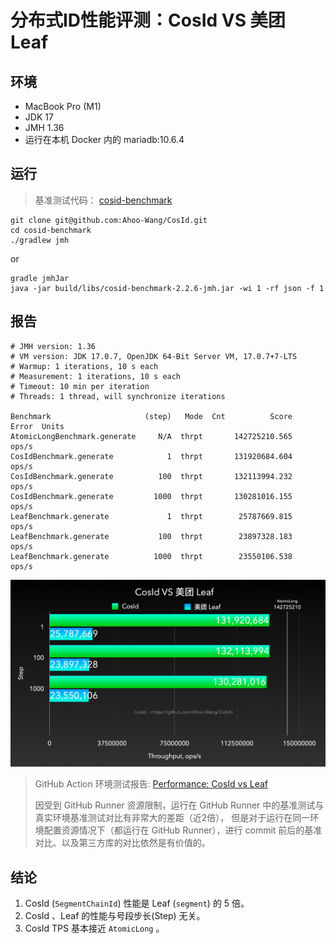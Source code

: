 # 分布式ID性能评测：CosId VS 美团 Leaf

## 环境

- MacBook Pro (M1)
- JDK 17
- JMH 1.36
- 运行在本机 Docker 内的 mariadb:10.6.4 

## 运行

> 基准测试代码： [cosid-benchmark](https://github.com/Ahoo-Wang/CosId/tree/main/cosid-benchmark)

``` shell
git clone git@github.com:Ahoo-Wang/CosId.git
cd cosid-benchmark
./gradlew jmh
```
or
```shell
gradle jmhJar
java -jar build/libs/cosid-benchmark-2.2.6-jmh.jar -wi 1 -rf json -f 1
```

## 报告

```
# JMH version: 1.36
# VM version: JDK 17.0.7, OpenJDK 64-Bit Server VM, 17.0.7+7-LTS
# Warmup: 1 iterations, 10 s each
# Measurement: 1 iterations, 10 s each
# Timeout: 10 min per iteration
# Threads: 1 thread, will synchronize iterations

Benchmark                     (step)   Mode  Cnt          Score   Error  Units
AtomicLongBenchmark.generate     N/A  thrpt       142725210.565          ops/s
CosIdBenchmark.generate            1  thrpt       131920684.604          ops/s
CosIdBenchmark.generate          100  thrpt       132113994.232          ops/s
CosIdBenchmark.generate         1000  thrpt       130281016.155          ops/s
LeafBenchmark.generate             1  thrpt        25787669.815          ops/s
LeafBenchmark.generate           100  thrpt        23897328.183          ops/s
LeafBenchmark.generate          1000  thrpt        23550106.538          ops/s
```

<p align="center" >
  <img  src="../public/assets/perf/CosId-VS-Leaf.png" alt="CosId VS 美团 Leaf"/>
</p>

> GitHub Action 环境测试报告: [Performance: CosId vs Leaf](https://github.com/Ahoo-Wang/CosId/issues/22)
> 
> 因受到 GitHub Runner 资源限制，运行在 GitHub Runner 中的基准测试与真实环境基准测试对比有非常大的差距（近2倍），
但是对于运行在同一环境配置资源情况下（都运行在 GitHub Runner），进行 commit 前后的基准对比、以及第三方库的对比依然是有价值的。

## 结论

1. CosId (`SegmentChainId`) 性能是 Leaf (`segment`) 的 5 倍。
2. CosId 、Leaf 的性能与号段步长(Step) 无关。
3. CosId TPS 基本接近 `AtomicLong` 。